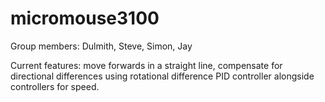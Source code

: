 # micromouse3100

Group members:
Dulmith, Steve, Simon, Jay

Current features: move forwards in a straight line, compensate for directional differences using rotational difference PID controller alongside controllers for speed.
